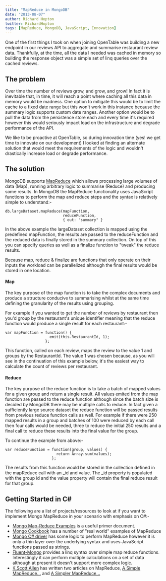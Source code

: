 ```yaml
---
title: "MapReduce in MongoDB"
date: "2013-08-07"
author: Richard Hopton
twitter: RichardHopton
tags: [MapReduce, MongoDB, JavaScript, Innovation]
---
```


One of the first things I took on when joining OpenTable was building a new endpoint in our reviews API to aggregate and summarise restaurant review data. Thankfully, at the time, all the data I needed was cached in memory so building the response object was a simple set of linq queries over the cached reviews.

## The problem

Over time the number of reviews grow, and grow, and grow! In fact it is inevitable that, in time, it will reach a point where caching all this data in memory would be madness. One option to mitigate this would be to limit the cache to a fixed date range but this won't work in this instance because the summary logic supports custom date ranges. Another option would be to pull the data from the persistence store each and every time it's required however this would seriously impact load on the infrastructure and degrade performance of the API.

We like to be proactive at OpenTable, so during innovation time (yes! we get time to innovate on our development) I looked at finding an alternate solution that would meet the requirements of the logic and wouldn't drastically increase load or degrade performance.

## The solution

MongoDB supports [MapReduce][1] which allows processing large volumes of data (Map), running arbitrary logic to summarise (Reduce) and producing some results. In MongoDB the MapReduce functionality uses JavaScript functions to perform the map and reduce steps and the syntax is relatively simple to understand:-

    db.largeDataset.mapReduce(mapFunction,
                              reduceFunction,
                              { out: "summary" }

In the above example the largeDataset collection is mapped using the predefined mapFunction, the results are passed to the reduceFunction and the reduced data is finally stored in the summary collection. On top of this you can specify queries as well as a finalize function to "tweak" the reduce results.

Because map, reduce & finalize are functions that only operate on their inputs the workload can be parallelized although the final results would be stored in one location.

#### Map

The key purpose of the map function is to take the complex documents and produce a structure conducive to summarising whilst at the same time defining the granularity of the results using grouping.

For example if you wanted to get the number of reviews by restaurant then you'd group by the restaurant's unique identifier meaning that the reduce function would produce a single result for each restaurant:-

    var mapFunction = function() {
                        emit(this.RestaurantId, 1);
                      };

This function, called on each review, maps the review to the value 1 and groups by the RestaurantId. The value 1 was chosen because, as you will see in the continuation of this example below, it's the easiest way to calculate the count of reviews per restaurant.

#### Reduce

The key purpose of the reduce function is to take a batch of mapped values for a given group and return a single result. All values emited from the map function are passed to the reduce function although since the batch size is decided by MongoDB there may be multiple calls to reduce. In fact given a sufficiently large source dataset the reduce function will be passed results from previous reduce function calls as well. For example if there were 250 mapped results in a group and batches of 100 were reduced by each call then four calls would be needed, three to reduce the initial 250 results and a final call to reduce these results into the final value for the group.

To continue the example from above:-

    var reduceFunction = function(group, values) {
                           return Array.sum(values);
                         };

The results from this function would be stored in the collection defined in the mapReduce call with an \_id and value. The \_id property is populated with the group id and the value property will contain the final reduce result for that group.

## Getting Started in C#

The following are a list of projects/resources to look at if you want to implement Mongo MapReduce in your scenario with emphasis on C#:-

- [Mongo Map-Reduce Examples][2] is a useful primer document.
- [Mongo Cookbook][3] has a number of "real world" examples of MapReduce
- [Mongo C# driver][4] has some logic to perform MapReduce however it is only a thin layer over the underlying syntax and uses JavaScript functions passed as strings.
- [Fluent-Mongo][5] provides a linq syntax over simple map reduce functions. Interestingly it can perform multiple calculations on a set of data although at present it doesn't support more complex logic.
- [K.Scott Allen][8] has written two articles on MapReduce, [A Simple MapReduce...][6] and [A Simpler MapReduce...][7]

[1]: http://en.wikipedia.org/wiki/MapReduce
[2]: http://docs.mongodb.org/manual/tutorial/map-reduce-examples
[3]: http://cookbook.mongodb.org
[4]: http://docs.mongodb.org/ecosystem/drivers/csharp
[5]: http://github.com/craiggwilson/fluent-mongo/wiki/Map-Reduce
[6]: http://odetocode.com/blogs/scott/archive/2012/03/19/a-simple-mapreduce-with-mongodb-and-c.aspx
[7]: http://odetocode.com/blogs/scott/archive/2012/03/29/a-simpler-mapreduce-with-mongodb-and-c.aspx
[8]: http://twitter.com/odetocode
